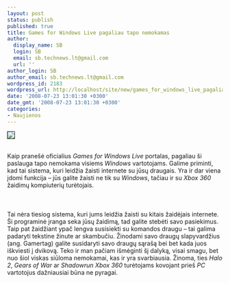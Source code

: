 ```yaml
---
layout: post
status: publish
published: true
title: Games for Windows Live pagaliau tapo nemokamas
author:
  display_name: SB
  login: SB
  email: sb.technews.lt@gmail.com
  url: ''
author_login: SB
author_email: sb.technews.lt@gmail.com
wordpress_id: 2183
wordpress_url: http://localhost/site/new/games_for_windows_live_pagaliau_tapo_nemokamas/
date: '2008-07-23 13:01:30 +0300'
date_gmt: '2008-07-23 13:01:30 +0300'
categories:
- Naujienos
---
```

<div class="imgright"><img src="http://tbn0.google.com/images?q=tbn:hbtG8o0xhJLL6M:http://www.microsoft.com/presspass/events/ces/images/GamesforWindowsLIVELogo_low.jpg" border="1"></div>
<p><br>Kaip pranešė oficialius <i>Games for Windows Live</i> portalas, pagaliau ši paslauga tapo nemokama visiems <i>Windows</i> vartotojams. Galime priminti, kad tai sistema, kuri leidžia žaisti internete su jūsų draugais. Yra ir dar viena įdomi funkcija – jūs galite žaisti ne tik su <i>Windows</i>, tačiau ir su <i>Xbox 360</i> žaidimų kompiuterių turėtojais.<br />
<br><br />
<br>Tai nėra tiesiog sistema, kuri jums leidžia žaisti su kitais žaidėjais internete. Ši programinė įranga seka jūsų žaidimą, tad galite stebėti savo pasiekimus. Taip pat žaidžiant ypač lengva susisiekti su komandos draugu – tai galima padaryti tekstine žinute ar skambučiu. Žinodami savo draugų slapyvardžius (ang. Gamertag) galite susidaryti savo draugų sąrašą bei bet kada juos iškviesti į dvikovą. Teko ir man pačiam išmėginti šį dalyką, visai smagu, bet nuo šiol viskas siūloma nemokamai, kas ir yra svarbiausia. Žinoma, ties <i>Halo 2</i>, <i>Gears of War</i> ar <i>Shadowrun</i> <i>Xbox 360</i> turėtojams kovojant prieš <i>PC</i> vartotojus dažniausiai būna ne pyragai.<br />
<br><br />
<br></p>
